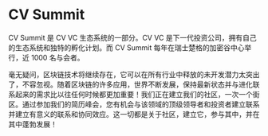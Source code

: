 # CV Summit

CV Summit 是 CV VC 生态系统的一部分。CV VC 是下一代投资公司，拥有自己的生态系统和独特的孵化计划。而 CV Summit 每年在瑞士楚格的加密谷中心举行，近 1000 名与会者。

毫无疑问，区块链技术将继续存在，它可以在所有行业中释放的未开发潜力太突出了，不容忽视。随着区块链的许多应用，世界不断发展，保持最新状态并与进化联系起来的需求比以往任何时候都更加重要！我们正在建立我们的社区，一次一个街区。通过参加我们的简历峰会，您有机会与该领域的顶级领导者和投资者建立联系并建立有意义的联系和协同效应。这一切都是关于社区，建立它，参与其中，并在其中蓬勃发展！
